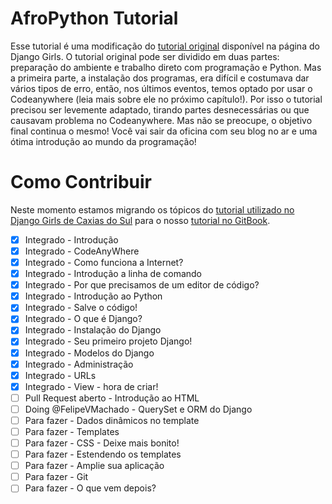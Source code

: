 # AfroPython Tutorial

Esse tutorial é uma modificação do [tutorial original](https://tutorial.djangogirls.org/pt/) disponível na página do Django Girls.
O tutorial original pode ser dividido em duas partes: preparação do ambiente e trabalho direto com programação e Python. Mas a primeira parte, a instalação dos programas, era difícil e costumava dar vários tipos de erro, então, nos últimos eventos, temos optado por usar o Codeanywhere (leia mais sobre ele no próximo capítulo!). Por isso o tutorial precisou ser levemente adaptado, tirando partes desnecessárias ou que causavam problema no Codeanywhere.
Mas não se preocupe, o objetivo final continua o mesmo! Você vai sair da oficina com seu blog no ar e uma ótima introdução ao mundo da programação!

# Como Contribuir

Neste momento estamos migrando os tópicos do [tutorial utilizado no Django Girls de Caxias do Sul](https://docs.google.com/document/d/15asJrEfA6FvN1jHBqYwVDWc_e1MsUo9YH_on5HYR_Cc/edit?usp=sharing) para o nosso [tutorial no GitBook](https://afropython.gitbooks.io/tutorial/content/).

- [x] Integrado - Introdução
- [x] Integrado - CodeAnyWhere
- [x] Integrado - Como funciona a Internet?
- [x] Integrado - Introdução a linha de comando
- [x] Integrado - Por que precisamos de um editor de código?
- [x] Integrado - Introdução ao Python
- [x] Integrado - Salve o código!
- [x] Integrado - O que é Django?
- [x] Integrado - Instalação do Django
- [x] Integrado - Seu primeiro projeto Django!
- [x] Integrado - Modelos do Django
- [x] Integrado - Administração
- [x] Integrado - URLs
- [x] Integrado - View - hora de criar!
- [ ] Pull Request aberto - Introdução ao HTML
- [ ] Doing @FelipeVMachado - QuerySet e ORM do Django
- [ ] Para fazer - Dados dinâmicos no template
- [ ] Para fazer - Templates
- [ ] Para fazer - CSS - Deixe mais bonito!
- [ ] Para fazer - Estendendo os templates
- [ ] Para fazer - Amplie sua aplicação
- [ ] Para fazer - Git
- [ ] Para fazer - O que vem depois?

